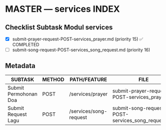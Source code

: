 # MASTER — services INDEX

## Checklist Subtask Modul services
- [x] submit-prayer-request-POST-services_prayer.md (priority 15) ✅ COMPLETED
- [ ] submit-song-request-POST-services_song_request.md (priority 16)

## Metadata
| SUBTASK | METHOD | PATH/FEATURE | FILE | PRIORITY | DEPENDENCIES |
|---|---|---|---|---:|---|
| Submit Permohonan Doa | POST | /services/prayer | submit-prayer-request-POST-services_prayer.md | 15 | - |
| Submit Request Lagu | POST | /services/song-request | submit-song-request-POST-services_song_request.md | 16 | - |
